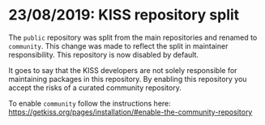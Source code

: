 # 23/08/2019: KISS repository split

The `public` repository was split from the main repositories and renamed
to `community`. This change was made to reflect the split in maintainer
responsibility. This repository is now disabled by default.

It goes to say that the KISS developers are not solely responsible for
maintaining packages in this repository. By enabling this repository you
accept the risks of a curated community repository.

To enable `community` follow the instructions here:
<https://getkiss.org/pages/installation/#enable-the-community-repository>
